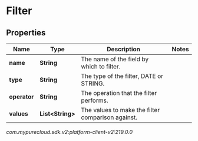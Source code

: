 # Filter


## Properties

| Name | Type | Description | Notes |
| ------------ | ------------- | ------------- | ------------- |
| **name** | **String** | The name of the field by which to filter. |  |
| **type** | **String** | The type of the filter, DATE or STRING. |  |
| **operator** | **String** | The operation that the filter performs. |  |
| **values** | **List&lt;String&gt;** | The values to make the filter comparison against. |  |




_com.mypurecloud.sdk.v2:platform-client-v2:219.0.0_
